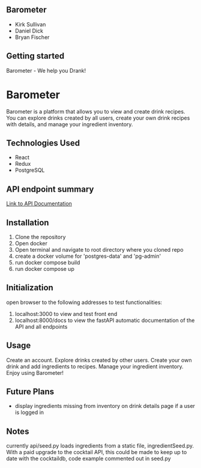 ## Barometer

- Kirk Sullivan
- Daniel Dick
- Bryan Fischer

## Getting started

Barometer - We help you Drank!

# Barometer

Barometer is a platform that allows you to view and create drink recipes. You can explore drinks created by all users, create your own drink recipes with details, and manage your ingredient inventory.

## Technologies Used

- React
- Redux
- PostgreSQL

## API endpoint summary

[Link to API Documentation](api.md)

## Installation

1. Clone the repository
2. Open docker
3. Open terminal and navigate to root directory where you cloned repo
4. create a docker volume for 'postgres-data' and 'pg-admin'
5. run docker compose build
6. run docker compose up

## Initialization

open browser to the following addresses to test functionalities:

1. localhost:3000 to view and test front end
2. localhost:8000/docs to view the fastAPI automatic documentation of the API and all endpoints

## Usage

Create an account.
Explore drinks created by other users.
Create your own drink and add ingredients to recipes.
Manage your ingredient inventory.
Enjoy using Barometer!

## Future Plans

- display ingredients missing from inventory on drink details page if a user is logged in

## Notes

currently api/seed.py loads ingredients from a static file, ingredientSeed.py. With a paid upgrade to the cocktail API, this could be made to keep up to date with the cocktaildb, code example commented out in seed.py

